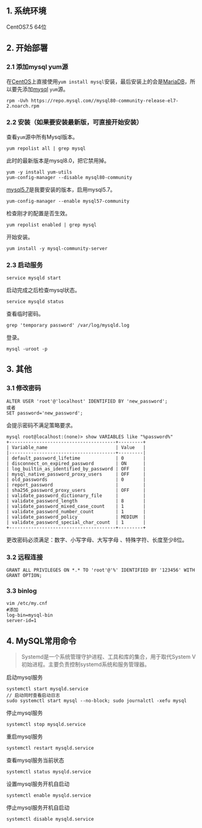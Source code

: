 ## 1. 系统环境

CentOS7.5 64位

## 2. 开始部署

### 2.1 添加mysql yum源

在[CentOS](https://www.centos.bz/tag/centos/)上直接使用`yum install mysql`安装，最后安装上的会是[MariaDB](https://www.centos.bz/tag/mariadb/)，所以要先添加[mysql](https://www.centos.bz/tag/mysql-2/) `yum`源。

```shell
rpm -Uvh https://repo.mysql.com//mysql80-community-release-el7-2.noarch.rpm
```

### 2.2 安装（如果要安装最新版，可直接开始安装）

查看`yum`源中所有Mysql版本。

```shell
yum repolist all | grep mysql
```

此时的最新版本是mysql8.0，把它禁用掉。

```shell
yum -y install yum-utils
yum-config-manager --disable mysql80-community
```

[mysql5.7](https://www.centos.bz/tag/mysql5-7/)是我要安装的版本，启用mysql5.7。

```shell
yum-config-manager --enable mysql57-community
```

检查刚才的配置是否生效。

```shell
yum repolist enabled | grep mysql
```

开始安装。

```shell
yum install -y mysql-community-server
```

### 2.3 启动服务

```shell
service mysqld start
```

启动完成之后检查mysql状态。

```shell
service mysqld status
```

查看临时密码。

```shell
grep 'temporary password' /var/log/mysqld.log
```

登录。

```shell
mysql -uroot -p
```

## 3. 其他

### 3.1 修改密码

```mysql
ALTER USER 'root'@'localhost' IDENTIFIED BY 'new_password';
或者
SET password='new_password';
```

会提示密码不满足策略要求。

```mysql
mysql root@localhost:(none)> show VARIABLES like "%password%"
+---------------------------------------+---------+
| Variable_name                         | Value   |
|---------------------------------------+---------|
| default_password_lifetime             | 0       |
| disconnect_on_expired_password        | ON      |
| log_builtin_as_identified_by_password | OFF     |
| mysql_native_password_proxy_users     | OFF     |
| old_passwords                         | 0       |
| report_password                       |         |
| sha256_password_proxy_users           | OFF     |
| validate_password_dictionary_file     |         |
| validate_password_length              | 8       |
| validate_password_mixed_case_count    | 1       |
| validate_password_number_count        | 1       |
| validate_password_policy              | MEDIUM  |
| validate_password_special_char_count  | 1       |
+---------------------------------------+---------+
```

更改密码必须满足：数字、小写字母、大写字母 、特殊字符、长度至少8位。

### 3.2 远程连接

```mysql
GRANT ALL PRIVILEGES ON *.* TO 'root'@'%' IDENTIFIED BY '123456' WITH GRANT OPTION;
```

### 3.3 binlog

```
vim /etc/my.cnf
#添加
log-bin=mysql-bin
server-id=1
```

## 4. MySQL常用命令

> Systemd是一个系统管理守护进程、工具和库的集合，用于取代System V初始进程。主要负责控制systemd系统和服务管理器。

启动mysql服务

```shell
systemctl start mysqld.service
// 启动同时查看启动日志
sudo systemctl start mysql --no-block; sudo journalctl -xefu mysql
```

停止mysql服务

```shell
systemctl stop mysqld.service
```

重启mysql服务

```shell
systemctl restart mysqld.service
```

查看mysql服务当前状态

```shell
systemctl status mysqld.service
```

设置mysql服务开机自启动

```shell
systemctl enable mysqld.service
```

停止mysql服务开机自启动

```shell
systemctl disable mysqld.service
```